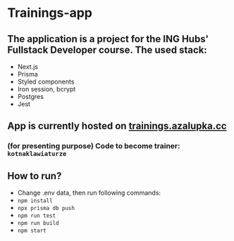 # Trainings-app

## The application is a project for the ING Hubs' Fullstack Developer course. The used stack:

- Next.js
- Prisma
- Styled components
- Iron session, bcrypt
- Postgres
- Jest

## App is currently hosted on [trainings.azalupka.cc](https://trainings.azalupka.cc)
###  (for presenting purpose) Code to become trainer: `kotnaklawiaturze`

## How to run?

- Change .env data, then run following commands:
- `npm install`
- `npx prisma db push`
- `npm run test`
- `npm run build`
- `npm start`
